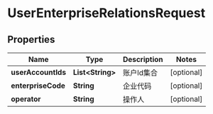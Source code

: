 
# UserEnterpriseRelationsRequest

## Properties
Name | Type | Description | Notes
------------ | ------------- | ------------- | -------------
**userAccountIds** | **List&lt;String&gt;** | 账户Id集合 |  [optional]
**enterpriseCode** | **String** | 企业代码 |  [optional]
**operator** | **String** | 操作人 |  [optional]



